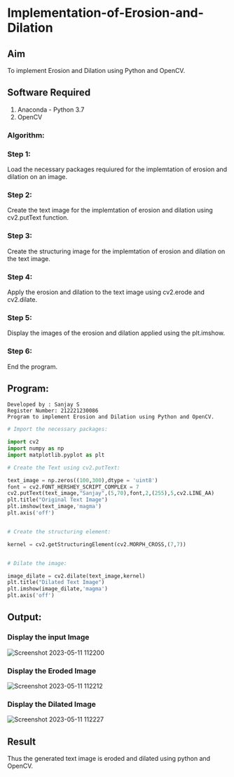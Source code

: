# Implementation-of-Erosion-and-Dilation
## Aim
To implement Erosion and Dilation using Python and OpenCV.
## Software Required
1. Anaconda - Python 3.7
2. OpenCV
### Algorithm:
### Step 1:
Load the necessary packages requiured for the implemtation of erosion and dilation on an image.

### Step 2:
Create the text image for the implemtation of erosion and dilation using cv2.putText function.

### Step 3:
Create the structuring image for the implemtation of erosion and dilation on the text image.

### Step 4:
Apply the erosion and dilation to the text image using cv2.erode and cv2.dilate.

### Step 5:
Display the images of the erosion and dilation applied using the plt.imshow.

### Step 6:
End the program.
 
## Program:

``` 
Developed by : Sanjay S
Register Number: 212221230086
Program to implement Erosion and Dilation using Python and OpenCV.
```
```py
# Import the necessary packages:

import cv2
import numpy as np
import matplotlib.pyplot as plt

```
```py
# Create the Text using cv2.putText:

text_image = np.zeros((100,300),dtype = 'uint8')
font = cv2.FONT_HERSHEY_SCRIPT_COMPLEX = 7
cv2.putText(text_image,"Sanjay",(5,70),font,2,(255),5,cv2.LINE_AA)
plt.title("Original Text Image")
plt.imshow(text_image,'magma')
plt.axis('off')

```

```py

# Create the structuring element:

kernel = cv2.getStructuringElement(cv2.MORPH_CROSS,(7,7))

```
```py

# Dilate the image:

image_dilate = cv2.dilate(text_image,kernel)
plt.title("Dilated Text Image")
plt.imshow(image_dilate,'magma')
plt.axis('off')

```

## Output:

### Display the input Image

![Screenshot 2023-05-11 112200](https://github.com/simbu07/Implementation-of-Erosion-and-Dilation/assets/94525786/191b7e73-0039-44d6-b82f-a7f82f1156b6)


### Display the Eroded Image

![Screenshot 2023-05-11 112212](https://github.com/simbu07/Implementation-of-Erosion-and-Dilation/assets/94525786/a36b7053-0696-434d-a8ef-1a1dafc91a9f)


### Display the Dilated Image
![Screenshot 2023-05-11 112227](https://github.com/simbu07/Implementation-of-Erosion-and-Dilation/assets/94525786/c2eed713-274d-414b-b3ef-ef6c1318e00e)


## Result
Thus the generated text image is eroded and dilated using python and OpenCV.
